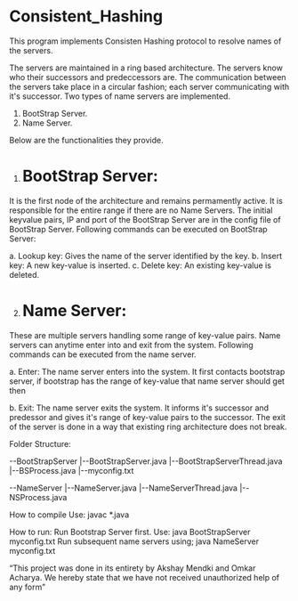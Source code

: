 # Consistent_Hashing

This program implements Consisten Hashing protocol to resolve names of the servers.

The servers are maintained in a ring based architecture. The servers know who their successors and predeccessors are. The communication between the servers take place in a circular fashion; each server communicating with it's successor. Two types of name servers are implemented.

1. BootStrap Server.
2. Name Server.

Below are the functionalities they provide.

1. # BootStrap Server: 
  It is the first node of the architecture and remains permamently active. It is responsible for the entire range if there are no Name     Servers. The initial keyvalue pairs, IP and port of the BootStrap Server are in the config file of BootStrap Server. 
  Following commands can be executed on BootStrap Server:

  a. Lookup key:  Gives the name of the server identified by the key.
  b. Insert key:  A new key-value is inserted.
  c. Delete key:  An existing key-value is deleted.
 
2. # Name Server:
  These are multiple servers handling some range of key-value pairs. Name servers can anytime enter into and exit from the system.         Following commands can be executed from the name server.

  a. Enter: The name server enters into the system. It first contacts bootstrap server, if bootstrap has the range of key-value that  name server should get then 

  b. Exit:  The name server exits the system. It informs it's successor and predessor and gives it's range of key-value pairs to the                   successor. The exit of the server is done in a way that existing ring architecture does not break.
  
  Folder Structure:
  
  --BootStrapServer
    |--BootStrapServer.java
    |--BootStrapServerThread.java
    |--BSProcess.java
    |--myconfig.txt
    
  --NameServer
    |--NameServer.java
    |--NameServerThread.java
    |--NSProcess.java
 
How to compile
Use: javac *.java

How to run:
Run Bootstrap Server first. Use: java BootStrapServer myconfig.txt
Run subsequent name servers using; java NameServer myconfig.txt

“This project was done in its entirety by Akshay Mendki and Omkar Acharya. We hereby state 
that we have not received unauthorized help of any form”
